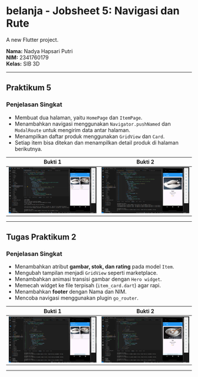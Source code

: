 # belanja - Jobsheet 5: Navigasi dan Rute

A new Flutter project.

**Nama:** Nadya Hapsari Putri  
**NIM:** 2341760179  
**Kelas:** SIB 3D

---

## Praktikum 5

### Penjelasan Singkat
- Membuat dua halaman, yaitu `HomePage` dan `ItemPage`.  
- Menambahkan navigasi menggunakan `Navigator.pushNamed` dan `ModalRoute` untuk mengirim data antar halaman.  
- Menampilkan daftar produk menggunakan `GridView` dan `Card`.  
- Setiap item bisa ditekan dan menampilkan detail produk di halaman berikutnya.

| Bukti 1 | Bukti 2 |
|----------|----------|
| ![Praktikum 5 - 1](screenshots/01.png) | ![Praktikum 5 - 2](screenshots/02.png) |

---

## Tugas Praktikum 2

### Penjelasan Singkat
- Menambahkan atribut **gambar, stok, dan rating** pada model `Item`.  
- Mengubah tampilan menjadi `GridView` seperti marketplace.  
- Menambahkan animasi transisi gambar dengan `Hero widget`.  
- Memecah widget ke file terpisah (`item_card.dart`) agar rapi.  
- Menambahkan **footer** dengan Nama dan NIM.  
- Mencoba navigasi menggunakan plugin `go_router`.

| Bukti 1 | Bukti 2 |
|----------|----------|
| ![Tugas 2 - 1](screenshots/03.png) | ![Tugas 2 - 2](screenshots/04.png) |

---
